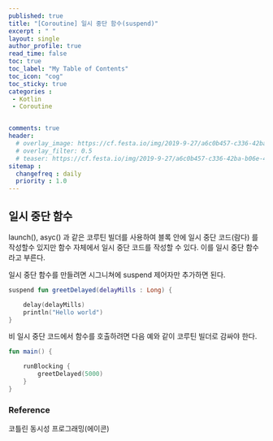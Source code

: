 ```yaml
---
published: true
title: "[Coroutine] 일시 중단 함수(suspend)"
excerpt : " "
layout: single
author_profile: true
read_time: false
toc: true
toc_label: "My Table of Contents"
toc_icon: "cog"
toc_sticky: true
categories :
 - Kotlin
 - Coroutine


comments: true
header:
  # overlay_image: https://cf.festa.io/img/2019-9-27/a6c0b457-c336-42ba-b06e-462de90ada91.jpg
  # overlay_filter: 0.5
  # teaser: https://cf.festa.io/img/2019-9-27/a6c0b457-c336-42ba-b06e-462de90ada91.jpg
sitemap :
  changefreq : daily
  priority : 1.0
---
```


## 일시 중단 함수

launch(), asyc() 과 같은 코루틴 빌더를 사용하여 블록 안에 일시 중단 코드(람다) 를 작성할수 있지만 함수 자체에서 일시 중단 코드를 작성할 수 있다. 이를 일시 중단 함수라고 부른다.

일시 중단 함수를 만들려면 시그니쳐에 suspend 제어자만 추가하면 된다.

~~~kotlin
suspend fun greetDelayed(delayMills : Long) {

    delay(delayMills)
    println("Hello world")
}
~~~

비 일시 중단 코드에서 함수를 호출하려면 다음 예와 같이 코루틴 빌더로 감싸야 한다.

~~~kotlin
fun main() {

    runBlocking {
        greetDelayed(5000)
    }
}
~~~

### Reference

코틀린 동시성 프로그래밍(에이콘)
  